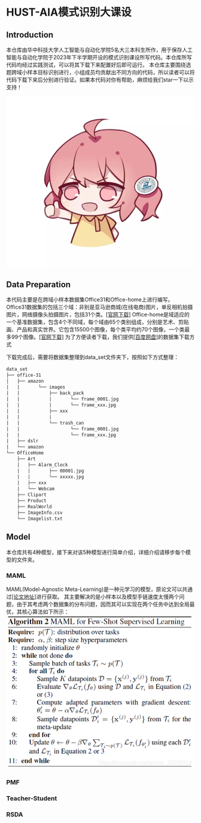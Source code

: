 # HUST-AIA模式识别大课设
## Introduction
本仓库由华中科技大学人工智能与自动化学院5名大三本科生所作，用于保存人工智能与自动化学院于2023年下半学期开设的模式识别课设所写代码。本仓库所写代码均经过实践测试，可以将其下载下来配置好后即可运行。
本仓库主要围绕选题跨域小样本目标识别进行，小组成员均贡献出不同方向的代码，所以读者可以将代码下载下来后分别进行验证。如果本代码对你有帮助，麻烦给我们star一下以示支持！

![haoye](haoye.jpg)

## Data Preparation
本代码主要是在跨域小样本数据集Office31和Office-home上进行编写。
Office31数据集的包括三个域：非别是亚马逊商城(在线电商)图片，单反相机拍摄图片，网络摄像头拍摄图片，包括31个类。[[官网下载]](https://faculty.cc.gatech.edu/~judy/domainadapt/)
Office-home是域适应的一个基准数据集，包含4个不同域，每个域由65个类别组成，分别是艺术、剪贴画、产品和真实世界。它包含15500个图像，每个类平均约70个图像，一个类最多99个图像。[[官网下载]](https://www.hemanthdv.org/officeHomeDataset.html)
为了方便读者下载，我们提供[[百度网盘]](https://pan.baidu.com/s/1CkmSknfceYJQ5ls_G84pvg?pwd=PRML)的数据集下载方式

下载完成后，需要将数据集整理到data_set文件夹下，按照如下方式整理：
```
data_set
├── office-31
│   ├── amazon
|   |       └── images
|   |           ├── back_pack
|   |           |       └── frame_0001.jpg
|   |           |       └── frame_xxx.jpg
|   |           ├── xxx
|   |           |
|   |           └── trash_can
|   |                   └── frame_0001.jpg
|   |                   └── frame_xxx.jpg
|   ├── dslr
|   └── amazon
└── OfficeHome
    ├── Art
    |   ├── Alarm_Clock
    |   |       ├── 00001.jpg
    |   |       └── xxxxx.jpg
    |   ├── xxx
    |   └── Webcam
    ├── Clipart
    ├── Product
    ├── RealWorld
    ├── ImageInfo.csv
    └── Imagelist.txt
```
## Model
本仓库共有4种模型，接下来对该5种模型进行简单介绍，详细介绍请移步每个模型的文件夹。
### MAML
MAML(Model-Agnostic Meta-Learning)是一种元学习的模型，原论文可以共通过[[论文地址]](https://arxiv.org/pdf/1703.03400.pdf)进行获取。
其主要解决的是小样本以及模型手链速度太慢两个问题，由于其考虑两个数据集的分布问题，因而其可以实现在两个任务中达到全局最优，其核心算法如下所示：
![key_algorithm](maml/maml_algorithm.png)
### PMF
### Teacher-Student
### RSDA















